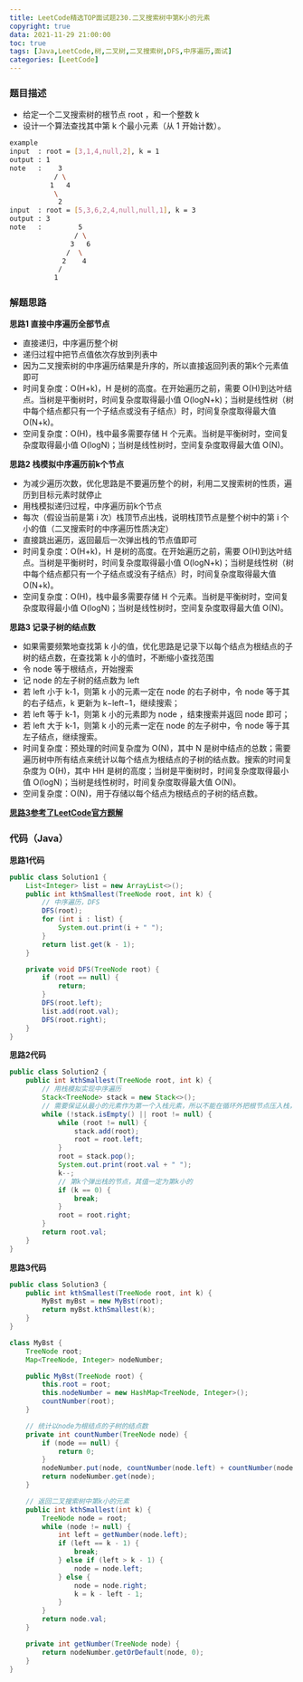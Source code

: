 ```yaml
---
title: LeetCode精选TOP面试题230.二叉搜索树中第K小的元素
copyright: true
data: 2021-11-29 21:00:00
toc: true
tags: [Java,LeetCode,树,二叉树,二叉搜索树,DFS,中序遍历,面试]
categories: [LeetCode]
---
```


### 题目描述

 * 给定一个二叉搜索树的根节点 root ，和一个整数 k
 * 设计一个算法查找其中第 k 个最小元素（从 1 开始计数）。
```bash
example
input  : root = [3,1,4,null,2], k = 1
output : 1
note   :    3
           / \
          1   4
           \
            2
input  : root = [5,3,6,2,4,null,null,1], k = 3
output : 3
note   :         5
                / \
               3   6
              /  \
             2    4
            /
           1
```

<!--more-->

### 解题思路
**思路1 直接中序遍历全部节点**

+ 直接递归，中序遍历整个树
+ 递归过程中把节点值依次存放到列表中
+ 因为二叉搜索树的中序遍历结果是升序的，所以直接返回列表的第k个元素值即可
+ 时间复杂度：O(H+k)，H 是树的高度。在开始遍历之前，需要 O(H)到达叶结点。当树是平衡树时，时间复杂度取得最小值 O(logN+k)；当树是线性树（树中每个结点都只有一个子结点或没有子结点）时，时间复杂度取得最大值 O(N+k)。
+ 空间复杂度：O(H)，栈中最多需要存储 H 个元素。当树是平衡树时，空间复杂度取得最小值 O(logN)；当树是线性树时，空间复杂度取得最大值 O(N)。

**思路2 栈模拟中序遍历前k个节点**

+ 为减少遍历次数，优化思路是不要遍历整个的树，利用二叉搜索树的性质，遍历到目标元素时就停止
+ 用栈模拟递归过程，中序遍历前k个节点
+ 每次（假设当前是第 i 次）栈顶节点出栈，说明栈顶节点是整个树中的第 i 个小的值（二叉搜索时的中序遍历性质决定） 
+ 直接跳出遍历，返回最后一次弹出栈的节点值即可
+ 时间复杂度：O(H+k)，H 是树的高度。在开始遍历之前，需要 O(H)到达叶结点。当树是平衡树时，时间复杂度取得最小值 O(logN+k)；当树是线性树（树中每个结点都只有一个子结点或没有子结点）时，时间复杂度取得最大值 O(N+k)。
+ 空间复杂度：O(H)，栈中最多需要存储 H 个元素。当树是平衡树时，空间复杂度取得最小值 O(logN)；当树是线性树时，空间复杂度取得最大值 O(N)。

**思路3 记录子树的结点数**

+ 如果需要频繁地查找第 k 小的值，优化思路是记录下以每个结点为根结点的子树的结点数，在查找第 k 小的值时，不断缩小查找范围 
+ 令 node 等于根结点，开始搜索
+ 记 node 的左子树的结点数为 left 
+ 若 left 小于 k-1，则第 k 小的元素一定在 node 的右子树中，令 node 等于其的右子结点，k 更新为 k−left−1，继续搜索；
+ 若 left 等于 k-1，则第 k 小的元素即为 node ，结束搜索并返回 node 即可；
+ 若 left 大于 k-1，则第 k 小的元素一定在 node 的左子树中，令 node 等于其左子结点，继续搜索。
+ 时间复杂度：预处理的时间复杂度为 O(N)，其中 N 是树中结点的总数；需要遍历树中所有结点来统计以每个结点为根结点的子树的结点数。搜索的时间复杂度为 O(H)，其中 HH 是树的高度；当树是平衡树时，时间复杂度取得最小值 O(logN)；当树是线性树时，时间复杂度取得最大值 O(N)。
+ 空间复杂度：O(N)，用于存储以每个结点为根结点的子树的结点数。

**[思路3参考了LeetCode官方题解](https://leetcode-cn.com/problems/kth-smallest-element-in-a-bst/solution/er-cha-sou-suo-shu-zhong-di-kxiao-de-yua-8o07/)**

### 代码（Java）
**思路1代码**
```java
public class Solution1 {
    List<Integer> list = new ArrayList<>();
    public int kthSmallest(TreeNode root, int k) {
        // 中序遍历，DFS
        DFS(root);
        for (int i : list) {
            System.out.print(i + " ");
        }
        return list.get(k - 1);
    }

    private void DFS(TreeNode root) {
        if (root == null) {
            return;
        }
        DFS(root.left);
        list.add(root.val);
        DFS(root.right);
    }
}
```
**思路2代码**
```java
public class Solution2 {
    public int kthSmallest(TreeNode root, int k) {
        // 用栈模拟实现中序遍历
        Stack<TreeNode> stack = new Stack<>();
        // 需要保证从最小的元素作为第一个入栈元素，所以不能在循环外把根节点压入栈，故循环的边界条件添加了||root!=null条件
        while (!stack.isEmpty() || root != null) {
            while (root != null) {
                stack.add(root);
                root = root.left;
            }
            root = stack.pop();
            System.out.print(root.val + " ");
            k--;
            // 第k个弹出栈的节点，其值一定为第k小的
            if (k == 0) {
                break;
            }
            root = root.right;
        }
        return root.val;
    }
}
```
**思路3代码**
```java
public class Solution3 {
    public int kthSmallest(TreeNode root, int k) {
        MyBst myBst = new MyBst(root);
        return myBst.kthSmallest(k);
    }
}

class MyBst {
    TreeNode root;
    Map<TreeNode, Integer> nodeNumber;

    public MyBst(TreeNode root) {
        this.root = root;
        this.nodeNumber = new HashMap<TreeNode, Integer>();
        countNumber(root);
    }

    // 统计以node为根结点的子树的结点数
    private int countNumber(TreeNode node) {
        if (node == null) {
            return 0;
        }
        nodeNumber.put(node, countNumber(node.left) + countNumber(node.right) + 1);
        return nodeNumber.get(node);
    }

    // 返回二叉搜索树中第k小的元素
    public int kthSmallest(int k) {
        TreeNode node = root;
        while (node != null) {
            int left = getNumber(node.left);
            if (left == k - 1) {
                break;
            } else if (left > k - 1) {
                node = node.left;
            } else {
                node = node.right;
                k = k - left - 1;
            }
        }
        return node.val;
    }

    private int getNumber(TreeNode node) {
        return nodeNumber.getOrDefault(node, 0);
    }
}
```